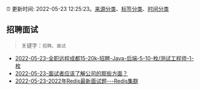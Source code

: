 :alarm_clock: 更新时间: 2022-05-23 12:25:23。[来源分类](../README.md)、[标签分类](../TAGS.md)、[时间分类](../TIMELINE.md)

## 招聘面试


> 关键字：`招聘`、`面试`



- [2022-05-23-全职远程成都15-20k-招聘-Java-后端-5-10-枚/测试工程师-1-枚](https://www.v2ex.com/t/854777) 
- [2022-05-23-面试者应该了解公司的那些方面？](https://www.v2ex.com/t/854774) 
- [2022-05-23-2022年Redis最新面试题---Redis集群](https://toutiao.io/k/5gfebfx) 